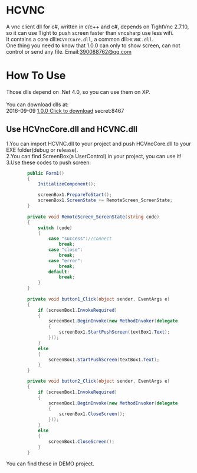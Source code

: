 # HCVNC
A vnc client dll for c#, written in c/c++ and c#, depends on TightVnc 2.7.10, so it can use Tight to push screen faster than vncsharp use less wifi.<br>
It contains a core dll:`HCVncCore.dll`, a common dll:`HCVNC.dll`.<br>
One thing you need to know that 1.0.0 can only to show screen, can not control or send any file.
Email:390088762@qq.com
# How To Use
Those dlls depend on .Net 4.0, so you can use them on XP.<br><br>
You can download dlls at:<br>
2016-09-09 [1.0.0 Click to download](https://yunpan.cn/ckgJwmStYAiMg)  secret:8467<br>
## Use HCVncCore.dll and HCVNC.dll
1.You can import HCVNC.dll to your project and push HCVncCore.dll to your EXE folder(debug or release).<br>
2.You can find ScreenBox(a UserControl) in your project, you can use it!<br>
3.Use these codes to push screen:<br>
```c#
        public Form1()
        {
            InitializeComponent();

            screenBox1.PrepareToStart();
            screenBox1.ScreenState += RemoteScreen_ScreenState;
        }
        
        private void RemoteScreen_ScreenState(string code)
        {
            switch (code)
            {
                case "success"://connect
                    break;
                case "close":
                    break;
                case "error":
                    break;
                default:
                    break;
            }
        }
        
        private void button1_Click(object sender, EventArgs e)
        {
            if (screenBox1.InvokeRequired)
            {
                screenBox1.BeginInvoke(new MethodInvoker(delegate
                {
                    screenBox1.StartPushScreen(textBox1.Text);
                }));
            }
            else
            {
                screenBox1.StartPushScreen(textBox1.Text);
            }
        }

        private void button2_Click(object sender, EventArgs e)
        {
            if (screenBox1.InvokeRequired)
            {
                screenBox1.BeginInvoke(new MethodInvoker(delegate
                {
                    screenBox1.CloseScreen();
                }));
            }
            else
            {
                screenBox1.CloseScreen();
            }
        }
```

You can find these in DEMO project.
